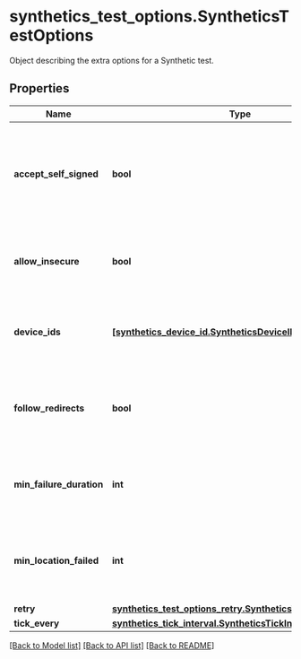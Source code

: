 # synthetics_test_options.SyntheticsTestOptions

Object describing the extra options for a Synthetic test.
## Properties
Name | Type | Description | Notes
------------ | ------------- | ------------- | -------------
**accept_self_signed** | **bool** | For browser test, whether or not the test should allow self signed certificate. | [optional] 
**allow_insecure** | **bool** | Allows loading insecure content for an HTTP request. | [optional] 
**device_ids** | [**[synthetics_device_id.SyntheticsDeviceID]**](SyntheticsDeviceID.md) | Array with the different device IDs used to run the test. | [optional] 
**follow_redirects** | **bool** | For API SSL test, whether or not the test should follow redirects. | [optional] 
**min_failure_duration** | **int** | Minimum amount of time before declaring the test has failed. | [optional] 
**min_location_failed** | **int** | Minimum amount of locations that are allowed to fail for the test. | [optional] 
**retry** | [**synthetics_test_options_retry.SyntheticsTestOptionsRetry**](SyntheticsTestOptionsRetry.md) |  | [optional] 
**tick_every** | [**synthetics_tick_interval.SyntheticsTickInterval**](SyntheticsTickInterval.md) |  | [optional] 

[[Back to Model list]](README.md#documentation-for-models) [[Back to API list]](README.md#documentation-for-api-endpoints) [[Back to README]](README.md)


